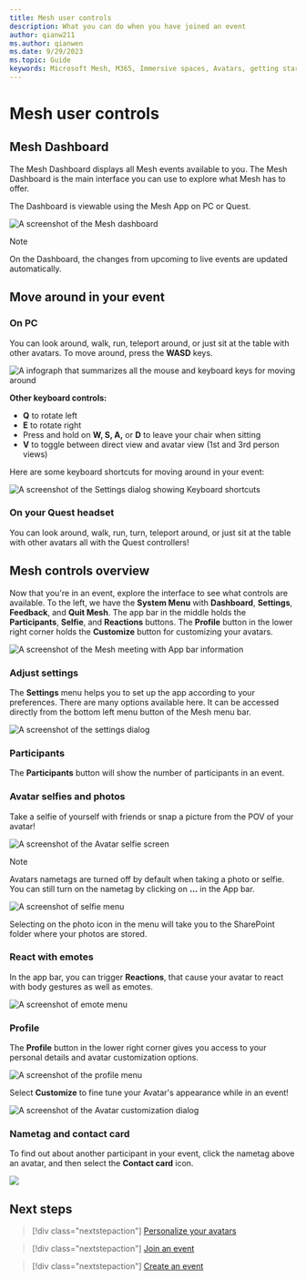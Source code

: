 ```yaml
---
title: Mesh user controls
description: What you can do when you have joined an event
author: qianw211    
ms.author: qianwen
ms.date: 9/29/2023
ms.topic: Guide
keywords: Microsoft Mesh, M365, Immersive spaces, Avatars, getting started, documentation, features
---
```


# Mesh user controls

## Mesh Dashboard

The Mesh Dashboard displays all Mesh events available to you. The Mesh Dashboard is the main interface you can use to explore what Mesh has to offer.

The Dashboard is viewable using the Mesh App on PC or Quest.

![A screenshot of the Mesh dashboard](media/mesh-dashboard.png)

>[!Note] 
>On the Dashboard, the changes from upcoming to live events are updated automatically.

## Move around in your event

### On PC

You can look around, walk, run, teleport around, or just sit at the
table with other avatars. To move around, press the **WASD** keys.

![A infograph that summarizes all the mouse and keyboard keys for moving around](media/image079.jpg)

**Other keyboard controls:**

- **Q** to rotate left
- **E** to rotate right
- Press and hold on **W, S, A,** or **D** to leave your chair when
    sitting
- **V** to toggle between direct view and avatar view (1st and 3rd
    person views)

Here are some keyboard shortcuts for moving around in your event:

![A screenshot of the Settings dialog showing Keyboard shortcuts](media/image080.png)

### On your Quest headset

You can look around, walk, run, turn, teleport around, or just sit at the table with other avatars all with the Quest controllers!

## Mesh controls overview

Now that you're in an event, explore the interface to see what controls are available. To the left, we have the **System Menu** with **Dashboard**, **Settings**, **Feedback**, and **Quit Mesh**. The app bar in the middle holds the **Participants**, **Selfie**, and **Reactions** buttons. The **Profile** button in the lower right corner
holds the **Customize** button for customizing your avatars.

![A screenshot of the Mesh meeting with App bar information](media/user-controls.png)

### Adjust settings

The **Settings** menu helps you to set up the app according to your preferences. There are many options available here. It can be accessed directly from the bottom left menu button of the Mesh menu bar.

![A screenshot of the settings dialog](media/settings-dialog.png)

### Participants

The **Participants** button will show the number of participants in an event.

### Avatar selfies and photos

Take a selfie of yourself with friends or snap a picture from the POV of your avatar!

![A screenshot of the Avatar selfie screen](media/selfie.png)

>[!Note]
>Avatars nametags are turned off by default when taking a photo or selfie. You can still turn on the nametag by clicking on **...** in the App bar.

![A screenshot of selfie menu](media/selfie-controls.png)

Selecting on the photo icon in the menu will take you to the SharePoint folder where your photos are stored.

### React with emotes

In the app bar, you can trigger **Reactions**, that cause your avatar to
react with body gestures as well as emotes.

![A screenshot of emote menu](media/image090.png)

### Profile

The **Profile** button in the lower right corner gives you access to your personal details and avatar customization options.

![A screenshot of the profile menu](media/image092.png)

Select **Customize** to fine tune your Avatar's appearance while in an event!

![A screenshot of the Avatar customization dialog](media/image035.png)

### Nametag and contact card

To find out about another participant in your event, click the nametag above an avatar, and then select the **Contact card** icon.

![](media/image096.png)

## Next steps

  > [!div class="nextstepaction"]
   > [Personalize your avatars](avatars.md)

   > [!div class="nextstepaction"]
   > [Join an event](join-an-event.md)

   > [!div class="nextstepaction"]
   > [Create an event](events-guide/create-event.md)